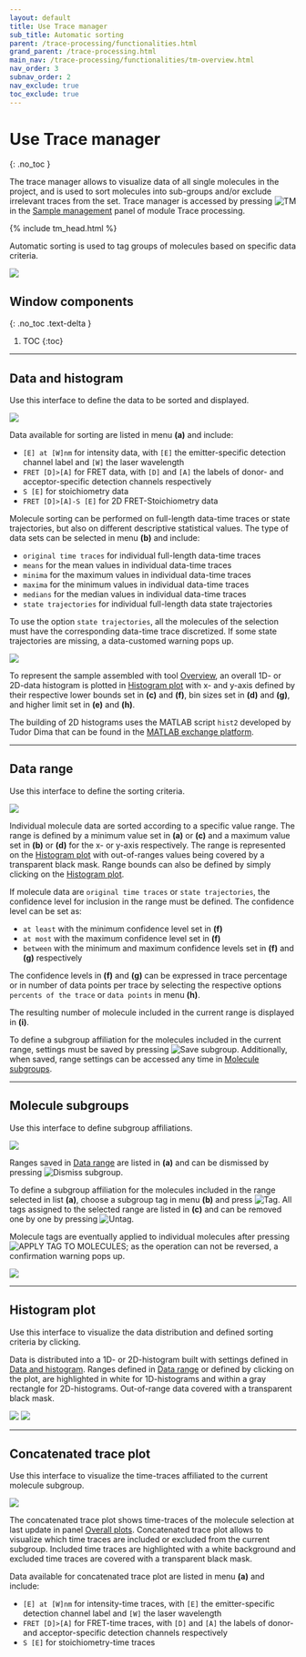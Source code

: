 ```yaml
---
layout: default
title: Use Trace manager
sub_title: Automatic sorting
parent: /trace-processing/functionalities.html
grand_parent: /trace-processing.html
main_nav: /trace-processing/functionalities/tm-overview.html
nav_order: 3
subnav_order: 2
nav_exclude: true
toc_exclude: true
---
```


# Use Trace manager
{: .no_toc }

The trace manager allows to visualize data of all single molecules in the project, and is used to sort molecules into sub-groups and/or exclude irrelevant traces from the set.
Trace manager is accessed by pressing 
![TM](../../assets/images/gui/TP-but-tm.png "TM") in the 
[Sample management](../panels/panel-sample-management.html#trace-manager) panel of module Trace processing.

{% include tm_head.html %}

Automatic sorting is used to tag groups of molecules based on specific data criteria.

<a href="../../assets/images/gui/TP-panel-sample-tm-autosorting.png"><img src="../../assets/images/gui/TP-panel-sample-tm-autosorting.png"/></a>

## Window components
{: .no_toc .text-delta }

1. TOC
{:toc}


---

## Data and histogram

Use this interface to define the data to be sorted and displayed.

<a href="../../assets/images/gui/TP-panel-sample-tm-autosorting-histogram.png"><img src="../../assets/images/gui/TP-panel-sample-tm-autosorting-histogram.png"/></a>

Data available for sorting are listed in menu **(a)** and include:
* `[E] at [W]nm` for intensity data, with `[E]` the emitter-specific detection channel label and `[W]` the laser wavelength
* `FRET [D]>[A]` for FRET data, with `[D]` and `[A]` the labels of donor- and acceptor-specific detection channels respectively
* `S [E]` for stoichiometry data 
* `FRET [D]>[A]-S [E]` for 2D FRET-Stoichiometry data 

Molecule sorting can be performed on full-length data-time traces or state trajectories, but also on different descriptive statistical values.
The type of data sets can be selected in menu **(b)** and include:
* `original time traces` for individual full-length data-time traces
* `means` for the mean values in individual data-time traces
* `minima` for the maximum values in individual data-time traces
* `maxima` for the minimum values in individual data-time traces
* `medians` for the median values in individual data-time traces
* `state trajectories` for individual full-length data state trajectories

To use the option `state trajectories`, all the molecules of the selection must have the corresponding data-time trace discretized.
If some state trajectories are missing, a data-customed warning pops up.

<a href="../../assets/images/gui/TP-panel-sample-tm-autosorting-warn1.png"><img src="../../assets/images/gui/TP-panel-sample-tm-autosorting-warn1.png" style="max-width:443px;"/></a>

To represent the sample assembled with tool 
[Overview](tm-overview.html), an overall 1D- or 2D-data histogram is plotted in 
[Histogram plot](#histogram-plot) with x- and y-axis defined by their respective lower bounds set in **(c)** and **(f)**, bin sizes set in **(d)** and **(g)**, and higher limit set in **(e)** and **(h)**.

The building of 2D histograms uses the MATLAB script `hist2` developed by Tudor Dima that can be found in the 
[MATLAB exchange platform](https://www.mathworks.com/matlabcentral/fileexchange/18386-2d-histogram-exact-and-fast-binning-crop-and-stretch-grid-adjustment?s_tid=prof_contriblnk).


---

## Data range

Use this interface to define the sorting criteria.

<a href="../../assets/images/gui/TP-panel-sample-tm-autosorting-range.png"><img src="../../assets/images/gui/TP-panel-sample-tm-autosorting-range.png" style="max-width:182px;"/></a>

Individual molecule data are sorted according to a specific value range.
The range is defined by a minimum value set in **(a)** or **(c)** and a maximum value set in **(b)** or **(d)**  for the x- or y-axis respectively.
The range is represented on the
[Histogram plot](#histogram-plot) with out-of-ranges values being covered by a transparent black mask.
Range bounds can also be defined by simply clicking on the 
[Histogram plot](#histogram-plot).

If molecule data are `original time traces` or `state trajectories`, the confidence level for inclusion in the range must be defined.
The confidence level can be set as:
- `at least` with the minimum confidence level set in **(f)**
- `at most` with the maximum confidence level set in **(f)**
- `between` with the minimum and maximum confidence levels set in **(f)** and **(g)** respectively

The confidence levels in **(f)** and **(g)** can be expressed in trace percentage or in number of data points per trace by selecting the respective options `percents of the trace` or `data points` in menu **(h)**.

The resulting number of molecule included in the current range is displayed in **(i)**.

To define a subgroup affiliation for the molecules included in the current range, settings must be saved by pressing 
![Save subgroup](../../assets/images/gui/TP-but-save-subgroup.png "Save subgroup"). 
Additionally, when saved, range settings can be accessed any time in 
[Molecule subgroups](#molecule-subgroups).


---

## Molecule subgroups

Use this interface to define subgroup affiliations.

<a href="../../assets/images/gui/TP-panel-sample-tm-autosorting-subgroup.png"><img src="../../assets/images/gui/TP-panel-sample-tm-autosorting-subgroup.png" style="max-width:182px;"/></a>

Ranges saved in 
[Data range](#data-range) are listed in **(a)** and can be dismissed by pressing
![Dismiss subgroup](../../assets/images/gui/TP-but-dismiss-subgroup.png "Dismiss subgroup").

To define a subgroup affiliation for the molecules included in the range selected in list **(a)**, choose a subgroup tag in menu **(b)** and press 
![Tag](../../assets/images/gui/TP-but-tag.png "Tag").
All tags assigned to the selected range are listed in **(c)** and can be removed one by one by pressing 
![Untag](../../assets/images/gui/TP-but-untag.png "Untag").

Molecule tags are eventually applied to individual molecules after pressing 
![APPLY TAG TO MOLECULES](../../assets/images/gui/TP-but-apply-tag-to-molecules.png "APPLY TAG TO MOLECULES"); as the operation can not be reversed, a confirmation warning pops up.

<a href="../../assets/images/gui/TP-panel-sample-tm-autosorting-warn2.png"><img src="../../assets/images/gui/TP-panel-sample-tm-autosorting-warn2.png" style="max-width:471px;"/></a>


---

## Histogram plot

Use this interface to visualize the data distribution and defined sorting criteria by clicking.

Data is distributed into a 1D- or 2D-histogram built with settings defined in 
[Data and histogram](#data-and-histogram).
Ranges defined in 
[Data range](#data-range) or defined by clicking on the plot, are highlighted in white for 1D-histograms and within a gray rectangle for 2D-histograms.
Out-of-range data covered with a transparent black mask.

<a href="../../assets/images/gui/TP-panel-sample-tm-autosorting-plot1D.png"><img src="../../assets/images/gui/TP-panel-sample-tm-autosorting-plot1D.png" style="max-width:45%;margin-right:auto;margin-left:auto;"/></a>
<a href="../../assets/images/gui/TP-panel-sample-tm-autosorting-plot2D.png"><img src="../../assets/images/gui/TP-panel-sample-tm-autosorting-plot2D.png" style="max-width:45%;margin-right:auto;margin-left:auto;"/></a>



---

## Concatenated trace plot

Use this interface to visualize the time-traces affiliated to the current molecule subgroup.

<a href="../../assets/images/gui/TP-panel-sample-tm-autosorting-concatenatedtrace.png"><img src="../../assets/images/gui/TP-panel-sample-tm-autosorting-concatenatedtrace.png"/></a>

The concatenated trace plot shows time-traces of the molecule selection at last update in panel
[Overall plots](tm-overview.html#overall-plots).
Concatenated trace plot allows to visualize which time traces are included or excluded from the current subgroup.
Included time traces are highlighted with a white background and excluded time traces are covered with a transparent black mask.

Data available for concatenated trace plot are listed in menu **(a)** and include:
* `[E] at [W]nm` for intensity-time traces, with `[E]` the emitter-specific detection channel label and `[W]` the laser wavelength
* `FRET [D]>[A]` for FRET-time traces, with `[D]` and `[A]` the labels of donor- and acceptor-specific detection channels respectively
* `S [E]` for stoichiometry-time traces
